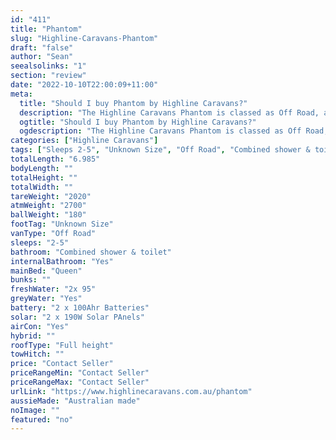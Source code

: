```yaml
---
id: "411"
title: "Phantom"
slug: "Highline-Caravans-Phantom"
draft: "false"
author: "Sean"
seealsolinks: "1"
section: "review"
date: "2022-10-10T22:00:09+11:00"
meta:
  title: "Should I buy Phantom by Highline Caravans?"
  description: "The Highline Caravans Phantom is classed as Off Road, and sleeps 2-5 people. It is Australian made and comes in at Unknown Size. It generally has Combined shower & toilet."
  ogtitle: "Should I buy Phantom by Highline Caravans?"
  ogdescription: "The Highline Caravans Phantom is classed as Off Road, and sleeps 2-5 people. It is Australian made and comes in at Unknown Size. It generally has Combined shower & toilet."
categories: ["Highline Caravans"]
tags: ["Sleeps 2-5", "Unknown Size", "Off Road", "Combined shower & toilet", "Full height", "Price Unknown", "Australian made"]
totalLength: "6.985"
bodyLength: ""
totalHeight: ""
totalWidth: ""
tareWeight: "2020"
atmWeight: "2700"
ballWeight: "180"
footTag: "Unknown Size"
vanType: "Off Road"
sleeps: "2-5"
bathroom: "Combined shower & toilet"
internalBathroom: "Yes"
mainBed: "Queen"
bunks: ""
freshWater: "2x 95"
greyWater: "Yes"
battery: "2 x 100Ahr Batteries"
solar: "2 x 190W Solar PAnels"
airCon: "Yes"
hybrid: ""
roofType: "Full height"
towHitch: ""
price: "Contact Seller"
priceRangeMin: "Contact Seller"
priceRangeMax: "Contact Seller"
urlLink: "https://www.highlinecaravans.com.au/phantom"
aussieMade: "Australian made"
noImage: ""
featured: "no"
---
```

